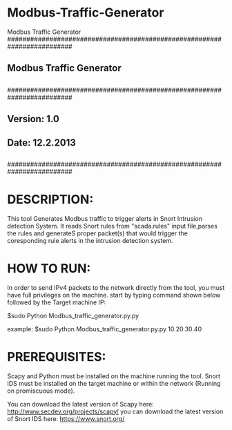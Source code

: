 # Modbus-Traffic-Generator
Modbus Traffic Generator
#########################################################################
##                                                                      #
## Modbus Traffic Generator 						#
##                                                                      #
#########################################################################
##                                                                      #
## Version: 1.0                                                         #
## Date:    12.2.2013                                                  #
##                                                                      #
#########################################################################

DESCRIPTION:
============
This tool Generates Modbus traffic to trigger alerts in Snort Intrusion detection System. It reads Snort rules from "scada.rules" input file,parses the rules and generateS proper packet(s) that would trigger the coresponding rule alerts in the intrusion detection system.


HOW TO RUN:
==========
In order to send IPv4 packets to the network directly from the tool, you must have full privileges on the machine. start by typing command shown below followed by the Target machine IP:

$sudo Python Modbus_traffic_generator.py.py <target Machine IP>

example: $sudo Python Modbus_traffic_generator.py.py 10.20.30.40


PREREQUISITES:
==============
Scapy and Python must be installed on the machine running the tool. Snort IDS must be installed on the target machine or within the network (Running on promiscuous mode).

You can download the latest version of Scapy here: http://www.secdev.org/projects/scapy/
you can download the latest version of Snort IDS here: https://www.snort.org/



